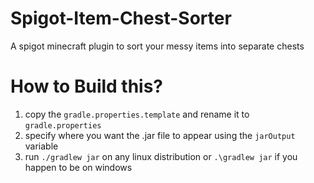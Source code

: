 # Spigot-Item-Chest-Sorter
A spigot minecraft plugin to sort your messy items into separate chests


# How to Build this?
1. copy the `gradle.properties.template` and rename it to `gradle.properties`
2. specify where you want the .jar file to appear using the `jarOutput` variable
3. run `./gradlew jar` on any linux distribution or `.\gradlew jar` if you happen to be on windows
